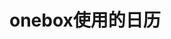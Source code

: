 # onebox使用的日历

<link rel="stylesheet" href="{{path}}/examples/calendar-onebox.css" />

<div class="section">
	<div id="calendar"></div>
</div>

<script type="text/javascript" src="js/lib/zepto.js"></script>
<script type="text/javascript">
	$ = Zepto;
	require(['{{module}}'], function(Calendar) {
		var calendar = new Calendar({
			element: '#calendar',
			swipeable: true
		});
	});
</script>